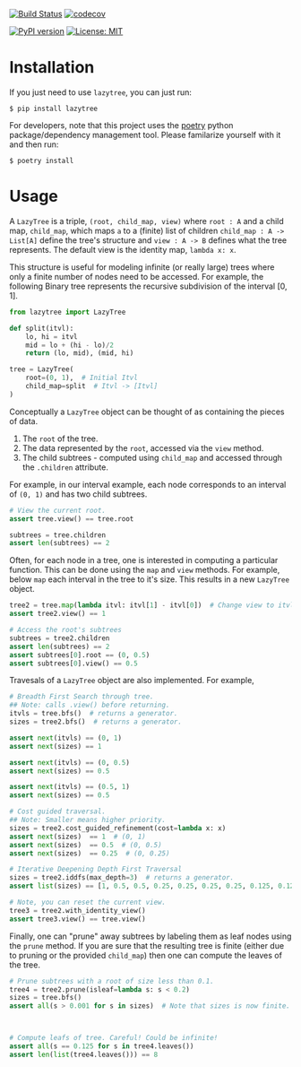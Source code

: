 [![Build Status](https://travis-ci.org/mvcisback/pyLazyTree.svg?branch=master)](https://travis-ci.org/mvcisback/pyLazyTree)
[![codecov](https://codecov.io/gh/mvcisback/DiscreteSignals/branch/master/graph/badge.svg)](https://codecov.io/gh/mvcisback/pyLazyTree)


[![PyPI version](https://badge.fury.io/py/lazytree.svg)](https://badge.fury.io/py/lazytree)
[![License: MIT](https://img.shields.io/badge/License-MIT-yellow.svg)](https://opensource.org/licenses/MIT)

# Installation

If you just need to use `lazytree`, you can just run:

`$ pip install lazytree`

For developers, note that this project uses the
[poetry](https://poetry.eustace.io/) python package/dependency
management tool. Please familarize yourself with it and then
run:

`$ poetry install`

# Usage

A `LazyTree` is a triple, `(root, child_map, view)` where `root : A`
and a child map, `child_map`, which maps `a` to a (finite) list of
children `child_map : A -> List[A]` define the tree's structure and
`view : A -> B` defines what the tree represents. The default view is
the identity map, `lambda x: x`.

This structure is useful for modeling infinite (or really large) trees
where only a finite number of nodes need to be accessed. For example,
the following Binary tree represents the recursive subdivision of the
interval [0, 1].

```python
from lazytree import LazyTree

def split(itvl):
    lo, hi = itvl
    mid = lo + (hi - lo)/2
    return (lo, mid), (mid, hi)

tree = LazyTree(
    root=(0, 1),  # Initial Itvl
    child_map=split  # Itvl -> [Itvl]
)
```

Conceptually a `LazyTree` object can be thought of as containing the pieces of data.

1. The `root` of the tree.
2. The data represented by the `root`, accessed via the `view` method.
3. The child subtrees - computed using `child_map` and accessed through the `.children` attribute.

For example, in our interval example, each node corresponds to an interval of `(0, 1)` and has two child subtrees.

```python
# View the current root.
assert tree.view() == tree.root

subtrees = tree.children
assert len(subtrees) == 2
```

Often, for each node in a tree, one is interested in computing a particular function. This can be done using the `map` and `view` methods. For example, below `map` each interval in the tree to it's size. This results in a new `LazyTree` object.

```python
tree2 = tree.map(lambda itvl: itvl[1] - itvl[0])  # Change view to itvl size.
assert tree2.view() == 1

# Access the root's subtrees
subtrees = tree2.children
assert len(subtrees) == 2
assert subtrees[0].root == (0, 0.5)
assert subtrees[0].view() == 0.5
```

Travesals of a `LazyTree` object are also implemented. For example,

```python
# Breadth First Search through tree.
## Note: calls .view() before returning. 
itvls = tree.bfs()  # returns a generator.
sizes = tree2.bfs()  # returns a generator.

assert next(itvls) == (0, 1)
assert next(sizes) == 1

assert next(itvls) == (0, 0.5)
assert next(sizes) == 0.5

assert next(itvls) == (0.5, 1)
assert next(sizes) == 0.5

# Cost guided traversal.
## Note: Smaller means higher priority.
sizes = tree2.cost_guided_refinement(cost=lambda x: x)
assert next(sizes)  == 1  # (0, 1)
assert next(sizes)  == 0.5  # (0, 0.5)
assert next(sizes)  == 0.25  # (0, 0.25)

# Iterative Deepening Depth First Traversal
sizes = tree2.iddfs(max_depth=3)  # returns a generator.
assert list(sizes) == [1, 0.5, 0.5, 0.25, 0.25, 0.25, 0.25, 0.125, 0.125, 0.125, 0.125, 0.125, 0.125, 0.125, 0.125]

# Note, you can reset the current view.
tree3 = tree2.with_identity_view()
assert tree3.view() == tree.view()
```

Finally, one can "prune" away subtrees by labeling them as leaf nodes using the `prune` method. If you are sure that the resulting tree is finite (either due to pruning or the provided `child_map`) then one can compute the leaves of the tree.

```python
# Prune subtrees with a root of size less than 0.1.
tree4 = tree2.prune(isleaf=lambda s: s < 0.2)
sizes = tree.bfs()
assert all(s > 0.001 for s in sizes)  # Note that sizes is now finite.



# Compute leafs of tree. Careful! Could be infinite!
assert all(s == 0.125 for s in tree4.leaves())
assert len(list(tree4.leaves())) == 8
```
